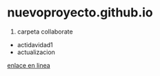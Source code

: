 # nuevoproyecto.github.io
1. carpeta collaborate
 - actidavidad1
 - actualizacion 
 
 [enlace en linea](file:///C:/Users/brayan/Documents/colaborate/index.html)
